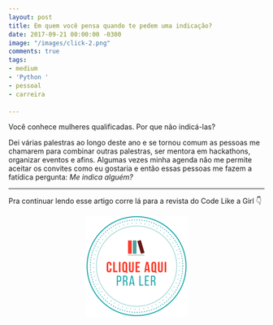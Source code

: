 ```yaml
---
layout: post
title: Em quem você pensa quando te pedem uma indicação?
date: 2017-09-21 00:00:00 -0300
image: "/images/click-2.png"
comments: true
tags:
- medium
- 'Python '
- pessoal
- carreira

---
```

Você conhece mulheres qualificadas. Por que não indicá-las?

Dei várias palestras ao longo deste ano e se tornou comum as pessoas me chamarem para combinar outras palestras, ser mentora em hackathons, organizar eventos e afins. Algumas vezes minha agenda não me permite aceitar os convites como eu gostaria e então essas pessoas me fazem a fatídica pergunta: _Me indica alguém?_

***

Pra continuar lendo esse artigo corre lá para a revista do Code Like a Girl 👇

<center>
<a href="https://code.likeagirl.io/em-quem-voc%C3%AA-pensa-quando-te-pedem-uma-indica%C3%A7%C3%A3o-b15e047b7759">

<img src="/images/clique-aqui-para-ler.png" />

</a>
</center>